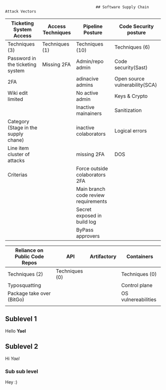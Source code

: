                                              ## Software Supply Chain Attack Vectors 

| Ticketing System Access              | Access Techniques    | Pipeline Posture                     | Code Security posture          |
| -------------------------------------| ---------------------| -------------------------------------| -------------------------------|
| Techniques (3)                       | Techniques (1)       | Techniques (10)                      | Techniques (6)                 |
| Password in the ticketing system     | Missing 2FA          | Admin/repo admin                     | Code security(Sast)            |
| 2FA                                  |                      | adinacive admins                     | Open source vulnerability(SCA) |
| Wiki edit limited                    |                      | No active admin                      | Keys & Crypto                  |
|                                      |                      | Inactive mainainers                  | Sanitization                   |
| Category (Stage in the supply chane) |                      | inactive colaborators                | Logical errors                 |
| Line item cluster of attacks         |                      | missing 2FA                          | DOS                            |
| Criterias                            |                      | Force outside colaborators 2FA       |                                |
|                                      |                      | Main branch code review requirements |                                |
|                                      |                      | Secret exposed in build log          |                                |
|                                      |                      | ByPass approvers                     |                                |

| Reliance on Public Code Repos        | API                  | Artifactory                          | Containers                     |
| ------------------------------------ | ---------------------| -----------------------------------  | ------------------------------ | 
| Techniques (2)                       | Techniques (0) |     | Techniques (0)                       | Techniques (3)                 |
| Typosquatting                        |                      |                                      | Control plane
| Package take over (BitGo)            |                      |                                      | OS vulnereabilities            |
|                                      |                      |                                      |                                |                  |


## Sublevel 1

Hello **Yael**

## Sublevel 2

Hi _Yael_

### Sub sub level

Hey :)


